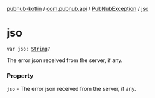 [pubnub-kotlin](../../index.md) / [com.pubnub.api](../index.md) / [PubNubException](index.md) / [jso](./jso.md)

# jso

`var jso: `[`String`](https://kotlinlang.org/api/latest/jvm/stdlib/kotlin/-string/index.html)`?`

The error json received from the server, if any.

### Property

`jso` - The error json received from the server, if any.